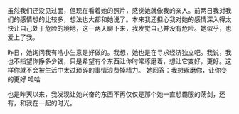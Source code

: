 虽然我们还没见过面，但现在看着她的照片，感觉她就像我的亲人。前两日我对我们的感情想的比较多，想法也大都和她说了。本来我还担心我对她的感情深入得太快让自己处于危险的境地，这一两天聊下来，我发觉自己并没有危险。她似乎，也爱上了我。

昨日，她询问我有啥小生意是好做的。我想，她也是在寻求经济独立吧。我说，我也不指望你挣多少钱，只是希望有个东西让你时常琢磨着，想让它变好，更好。这样你就不会被生活中太过琐碎的事情浪费掉精力。
她回答：我想琢磨你，让你变的更好  哈哈

也是昨天以来，我发现让她兴奋的东西不再仅仅是那个她一直想霸服的荡剑，还有，和我在一起的时光。